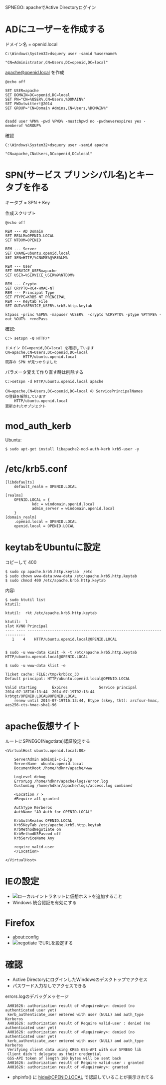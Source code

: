 SPNEGO: apacheでActive Directoryログイン

# ADにユーザーを作成する
ドメイン名 =  openid.local

    C:\Windows\System32>dsquery user -samid %username%
    
    "CN=Administrator,CN=Users,DC=openid,DC=local"


apache@openid.local を作成


    @echo off

    SET USER=apache
    SET DOMAIN=DC=openid,DC=local
    SET PN="CN=%USER%,CN=Users,%DOMAIN%"
    SET PWD=twitter!@2014
    SET GROUP="CN=Domain Admins,CN=Users,%DOMAIN%"


    dsadd user %PN% -pwd %PWD% -mustchpwd no -pwdneverexpires yes -memberof %GROUP%

確認

    C:\Windows\System32>dsquery user -samid apache
    
    "CN=apache,CN=Users,DC=openid,DC=local"



# SPN(サービス プリンシパル名)とキータブを作る

キータブ = SPN + Key

作成スクリプト

    @echo off

    REM --- AD Domain 
    SET REALM=OPENID.LOCAL                      
    SET NTDOM=OPENID

    REM --- Server
    SET CNAME=ubuntu.openid.local
    SET SPN=HTTP/%CNAME%@%REALM%
    
    REM --- User
    SET SERVICE_USER=apache
    SET USER=%SERVICE_USER%@%NTDOM%

    REM --- Crypto
    SET CRYPTO=RC4-HMAC-NT
    REM --- Principal Type
    SET PTYPE=KRB5_NT_PRINCIPAL
    REM --- Keytab File
    SET OUT=%SERVICE_USER%.krb5.http.keytab

    ktpass -princ %SPN% -mapuser %USER%  -crypto %CRYPTO% -ptype %PTYPE% -out %OUT%  +rndPass

確認:

    C:> setspn -Q HTTP/*
    
    ドメイン DC=openid,DC=local を確認しています
    CN=apache,CN=Users,DC=openid,DC=local
            HTTP/ubuntu.openid.local               
    既存の SPN が見つかりました


パラメータ変えて作り直す時は削除する

    C:>setspn -d HTTP/ubuntu.openid.local apache
    
    CN=apache,CN=Users,DC=openid,DC=local の ServicePrincipalNames  
    の登録を解除しています
        HTTP/ubuntu.openid.local
    更新されたオブジェクト                

    
# mod_auth_kerb

Ubuntu:

    $ sudo apt-get install libapache2-mod-auth-kerb krb5-user -y

# /etc/krb5.conf


    [libdefaults]
        default_realm = OPENID.LOCAL
        
    [realms]
        OPENID.LOCAL = {
                kdc = windomain.openid.local
                admin_server = windomain.openid.local
        }
    [domain_realm]
        .openid.local = OPENID.LOCAL
        openid.local = OPENID.LOCAL
    
    
# keytabをUbuntuに設定

コピーして 400

    $ sudo cp apache.krb5.http.keytab  /etc
    $ sudo chown www-data:www-data /etc/apache.krb5.http.keytab 
    $ sudo chmod 400 /etc/apache.krb5.http.keytab     
 
内容:
    


    $ sudo ktutil list
    ktutil:

    ktutil:  rkt /etc/apache.krb5.http.keytab

    ktutil:  l
    slot KVNO Principal
    ---- ---- ---------------------------------------------------------------------
       1    4    HTTP/ubuntu.openid.local@OPENID.LOCAL


    $ sudo -u www-data kinit -k -t /etc/apache.krb5.http.keytab HTTP/ubuntu.openid.local@OPENID.LOCAL

    $ sudo -u www-data klist -e

    Ticket cache: FILE:/tmp/krb5cc_33
    Default principal: HTTP/ubuntu.openid.local@OPENID.LOCAL

    Valid starting       Expires              Service principal
    2014-07-18T16:13:44  2014-07-19T02:13:44  krbtgt/OPENID.LOCAL@OPENID.LOCAL
        renew until 2014-07-19T16:13:44, Etype (skey, tkt): arcfour-hmac, aes256-cts-hmac-sha1-96
     
    
# apache仮想サイト

ルートにSPNEGO(Negotiate)認証設定する

    <VirtualHost ubuntu.openid.local:80>

        ServerAdmin admin@i-c-i.jp
        ServerName  ubuntu.openid.local
        DocumentRoot /home/hdknr/apache/www

        LogLevel debug
        ErrorLog /home/hdknr/apache/logs/error.log
        CustomLog /home/hdknr/apache/logs/access.log combined

        <Location / >
        #Require all granted

        AuthType Kerberos
        AuthName "AD Auth for OPENID.LOCAL"

        KrbAuthRealms OPENID.LOCAL
        Krb5KeyTab /etc/apache.krb5.http.keytab
        KrbMethodNegotiate on
        KrbMethodK5Passwd off
        KrbServiceName Any

        require valid-user
        </Location>

    </VirtualHost>    
    
# IEの設定

* ![ローカルイントラネットに仮想ホストを追加すること](https://lh4.googleusercontent.com/-cqikesub0Ng/U8m5Bek1QVI/AAAAAAAAAiU/eapCt7F52dk/w746-h512-no/%25E3%2582%25B9%25E3%2582%25AF%25E3%2583%25AA%25E3%2583%25BC%25E3%2583%25B3%25E3%2582%25B7%25E3%2583%25A7%25E3%2583%2583%25E3%2583%2588+2014-07-19+9.16.20.png)    
* Windows 統合認証を有効にする


# Firefox

* about:config
* ![negotiate でURLを設定する](https://lh3.googleusercontent.com/-cATBYJ5g9Lo/U8m5cpO7MgI/AAAAAAAAAi4/r3DJl1JjlUY/w786-h321-no/%25E3%2582%25B9%25E3%2582%25AF%25E3%2583%25AA%25E3%2583%25BC%25E3%2583%25B3%25E3%2582%25B7%25E3%2583%25A7%25E3%2583%2583%25E3%2583%2588+2014-07-19+9.18.32.png)

# 確認

* Active DirectoryにログインしたWindowsのデスクトップでアクセス
* パスワード入力なしでアクセスできる


errors.logのデバッグメッセージ

     AH01626: authorization result of <RequireAny>: denied (no authenticated user yet)
     kerb_authenticate_user entered with user (NULL) and auth_type Kerberos
     AH01626: authorization result of Require valid-user : denied (no authenticated user yet)
     AH01626: authorization result of <RequireAny>: denied (no authenticated user yet)
     kerb_authenticate_user entered with user (NULL) and auth_type Kerberos
     Verifying client data using KRB5 GSS-API with our SPNEGO lib
     Client didn't delegate us their credential
     GSS-API token of length 180 bytes will be sent back
     AH01626: authorization result of Require valid-user : granted
     AH01626: authorization result of <RequireAny>: granted


* phpinfo() に hide@OPENID.LOCAL で認証していることが表示されてる

     
